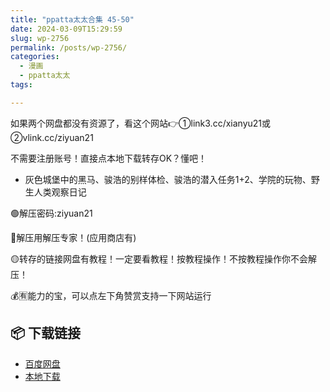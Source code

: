 ```yaml
---
title: "ppatta太太合集 45-50"
date: 2024-03-09T15:29:59
slug: wp-2756
permalink: /posts/wp-2756/
categories:
  - 漫画
  - ppatta太太
tags:

---
```


如果两个网盘都没有资源了，看这个网站👉①link3.cc/xianyu21或②vlink.cc/ziyuan21

不需要注册账号！直接点本地下载转存OK？懂吧！

*   灰色城堡中的黑马、骏浩的别样体检、骏浩的潜入任务1+2、学院的玩物、野生人类观察日记

🟢解压密码:ziyuan21

🔵解压用解压专家！(应用商店有)

🟡转存的链接网盘有教程！一定要看教程！按教程操作！不按教程操作你不会解压！

💰🈶能力的宝，可以点左下角赞赏支持一下网站运行

## 📦 下载链接
- [百度网盘](https://blziyuan21.com/pay-download/2756?key=9836e93191&down_id=0)
- [本地下载](https://blziyuan21.com/pay-download/2756?key=9836e93191&down_id=1)


